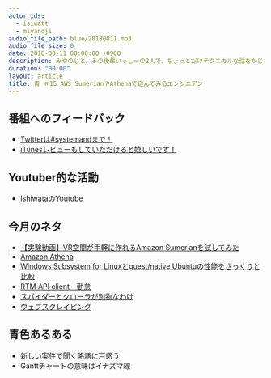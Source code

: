 ```yaml
---
actor_ids:
  - isiwatt
  - miyanoji
audio_file_path: blue/20180811.mp3
audio_file_size: 0
date: 2018-08-11 00:00:00 +0900
description: みやのじと、その後輩いっしーの2人で、ちょっとだけテクニカルな話をかじっちゃおう！という趣旨で始めた、systemand.onlineのサブチャンネル青です。
duration: "00:00"
layout: article
title: 青 ＃15 AWS SumerianやAthenaで遊んでみるエンジニアン
---
```

## 番組へのフィードバック
* [Twitterは#systemandまで！](https://twitter.com/search?q=%23systemand)
* [iTunesレビューもしていただけると嬉しいです！](https://itunes.apple.com/jp/podcast/systemand-online/id1205168408?mt=2)

## Youtuber的な活動
* [IshiwataのYoutube](https://www.youtube.com/channel/UC0dN6GcdwpQA-WdSfI2tmZQ)

## 今月のネタ
* [【実験動画】VR空間が手軽に作れるAmazon Sumerianを試してみた](https://www.youtube.com/watch?v=U5SYUqrGRNQ) 
* [Amazon Athena](https://aws.amazon.com/jp/athena/?sc_channel=PS&sc_campaign=acquisition_JP&sc_publisher=google&sc_medium=athena_b&sc_content=athena_bmm&sc_detail=%2Baws%20%2Bathena&sc_category=athena&sc_segment=174277177619&sc_matchtype=b&sc_country=JP&sc_brand=brand&ef_id=WpvbSwAAAKwt1gsP:20180811053638:s)
* [Windows Subsystem for Linuxとguest/native Ubuntuの性能をざっくりと比較](https://qiita.com/satoru_takeuchi/items/34e9568a9d9282bb37c2)
* [RTM API client - 勤怠](http://slackapi.github.io/node-slack-sdk/rtm_api#subscribing-to-presence-updates)
* [スパイダーとクローラが別物なわけ](https://neoinspire.net/archives/80)
* [ウェブスクレイピング](https://ja.wikipedia.org/wiki/%E3%82%A6%E3%82%A7%E3%83%96%E3%82%B9%E3%82%AF%E3%83%AC%E3%82%A4%E3%83%94%E3%83%B3%E3%82%B0)

## 青色あるある
* 新しい案件で聞く略語に戸惑う 
* Ganttチャートの意味はイナズマ線

